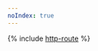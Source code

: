 ```yaml
---
noIndex: true
---
```


{% include [http-route](../../_includes/managed-kubernetes/alb-ref/http-route.md) %}